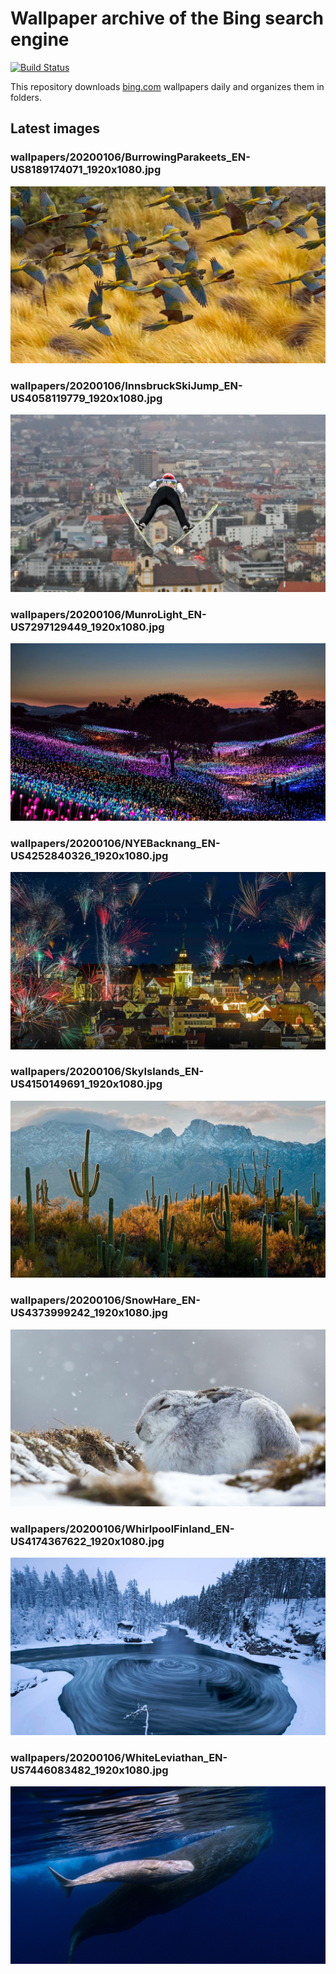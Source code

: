 # Wallpaper archive of the Bing search engine

[![Build Status](https://travis-ci.org/kijart/bing-daily-images-dl.svg?branch=wallpapers)](https://travis-ci.org/kijart/bing-daily-images-dl)

This repository downloads [bing.com](https://www.bing.com) wallpapers daily and organizes them in folders.

## Latest images

<!-- Wallpapers -->

### wallpapers/20200106/BurrowingParakeets_EN-US8189174071_1920x1080.jpg

![wallpapers/20200106/BurrowingParakeets_EN-US8189174071_1920x1080.jpg](wallpapers/20200106/BurrowingParakeets_EN-US8189174071_1920x1080.jpg)

### wallpapers/20200106/InnsbruckSkiJump_EN-US4058119779_1920x1080.jpg

![wallpapers/20200106/InnsbruckSkiJump_EN-US4058119779_1920x1080.jpg](wallpapers/20200106/InnsbruckSkiJump_EN-US4058119779_1920x1080.jpg)

### wallpapers/20200106/MunroLight_EN-US7297129449_1920x1080.jpg

![wallpapers/20200106/MunroLight_EN-US7297129449_1920x1080.jpg](wallpapers/20200106/MunroLight_EN-US7297129449_1920x1080.jpg)

### wallpapers/20200106/NYEBacknang_EN-US4252840326_1920x1080.jpg

![wallpapers/20200106/NYEBacknang_EN-US4252840326_1920x1080.jpg](wallpapers/20200106/NYEBacknang_EN-US4252840326_1920x1080.jpg)

### wallpapers/20200106/SkyIslands_EN-US4150149691_1920x1080.jpg

![wallpapers/20200106/SkyIslands_EN-US4150149691_1920x1080.jpg](wallpapers/20200106/SkyIslands_EN-US4150149691_1920x1080.jpg)

### wallpapers/20200106/SnowHare_EN-US4373999242_1920x1080.jpg

![wallpapers/20200106/SnowHare_EN-US4373999242_1920x1080.jpg](wallpapers/20200106/SnowHare_EN-US4373999242_1920x1080.jpg)

### wallpapers/20200106/WhirlpoolFinland_EN-US4174367622_1920x1080.jpg

![wallpapers/20200106/WhirlpoolFinland_EN-US4174367622_1920x1080.jpg](wallpapers/20200106/WhirlpoolFinland_EN-US4174367622_1920x1080.jpg)

### wallpapers/20200106/WhiteLeviathan_EN-US7446083482_1920x1080.jpg

![wallpapers/20200106/WhiteLeviathan_EN-US7446083482_1920x1080.jpg](wallpapers/20200106/WhiteLeviathan_EN-US7446083482_1920x1080.jpg)

